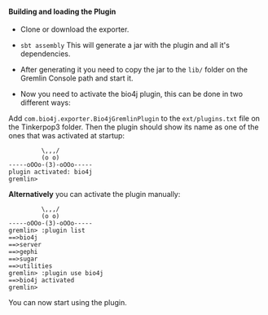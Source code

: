#### Building and loading the Plugin

* Clone or download the exporter.

* ``sbt assembly`` This will generate a jar with the plugin and all it's dependencies.

* After generating it you need to copy the jar to the ``lib/`` folder on the Gremlin Console path and start it.

* Now you need to activate the bio4j plugin, this can be done in two different ways:
 
Add ``com.bio4j.exporter.Bio4jGremlinPlugin`` to the ``ext/plugins.txt`` file on the Tinkerpop3 folder.
Then the plugin should show its name as one of the ones that was activated at startup:
```
         \,,,/
         (o o)
-----oOOo-(3)-oOOo-----
plugin activated: bio4j
gremlin>
```

**Alternatively** you can activate the plugin manually: 

```
         \,,,/
         (o o)
-----oOOo-(3)-oOOo-----
gremlin> :plugin list
==>bio4j
==>server
==>gephi
==>sugar
==>utilities
gremlin> :plugin use bio4j
==>bio4j activated
gremlin>
```



You can now start using the plugin.
